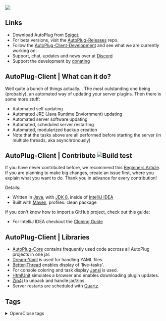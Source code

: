 ![](https://rapidus-info.webnode.com/_files/200000003-4d08d4d08f/AutoPlug%20GitHub%20Header%20800x80.png)
## Links
- Download AutoPlug from [Spigot](https://www.spigotmc.org/resources/autoplug-automatic-plugin-updater.78414/).
- For beta versions, visit the [AutoPlug-Releases](https://github.com/Osiris-Team/AutoPlug-Releases) repo.
- Follow the [AutoPlug-Client-Development](https://bit.ly/acprogress) and see what we are currently working on.
- Support, chat, updates and news over at [Discord](https://discord.com/invite/GGNmtCC)
- Support the development by [donating](https://www.paypal.com/donate?hosted_button_id=JNXQCWF2TF9W4)

## AutoPlug-Client | What can it do?
Well quite a bunch of things actually...
The most outstanding one being (probably), an automated way of updating your server plugins.
Then there is some more stuff:
 - Automated self updating
 - Automated JRE (Java Runtime Enviornment) updating
 - Automated server software updating
 - Automated, scheduled server restarting
 - Automated, modularized backup creation
 - Note that the tasks above are all performed before starting the server (in multiple threads, aka asynchronously)

## AutoPlug-Client | Contribute ![Build test](https://github.com/Osiris-Team/AutoPlug-Client/workflows/build/badge.svg)

If you have never contributed before, we recommend this [Beginners Article](https://www.jetbrains.com/help/idea/contribute-to-projects.html). 
If you are planning to make big changes, create an issue first, where you explain what you want to do. Thank you in advance for every
contribution!

Details:
  - Written in [Java](https://java.com/), with [JDK 8](https://www.oracle.com/java/technologies/javase/javase-jdk8-downloads.html), inside of [IntelliJ IDEA](https://www.jetbrains.com/idea/)
  - Built with [Maven](https://maven.apache.org/), profiles: clean package

If you don't know how to import a GitHub project, check out this guide:

- For IntelliJ IDEA checkout the [Cloning Guide](https://blog.jetbrains.com/idea/2020/10/clone-a-project-from-github/)

## AutoPlug-Client | Libraries

- [AutoPlug-Core](https://github.com/Osiris-Team/AutoPlug-Core) contains frequently used code accross all AutoPlug
  projects in one jar.
- [Dream-Yaml](https://github.com/Osiris-Team/Dream-Yaml) is used for handling YAML files.
- [Better-Thread](https://github.com/Osiris-Team/Better-Thread) enables display of 'live-tasks'.
- For console coloring and task display [Jansi](https://github.com/fusesource/jansi) is used.
- [HtmlUnit](https://htmlunit.sourceforge.io/) simulates a browser and enables downloading plugin updates.
- [Zip4j](https://github.com/srikanth-lingala/zip4j) to unpack and handle jar/zips.
- Server restarts are scheduled with [Quartz](http://www.quartz-scheduler.org/).

## Tags
<div>
<details>
  <summary>Open/Close tags</summary>
Tags are used to make this repository easier to find for others. <br>
minecraft plugin update checker
minecraft plugin update event
minecraft plugin update messages
plugin updater
minecraft server manager plugin
minecraft plugin manager
minecraft plugin server
minecraft server wichtige plugins
minecraft server plugin installieren
minecraft server plugins installieren
was sind minecraft plugins
minecraft plugins schreiben
minecraft server plugin
minecraft plugins german
minecraft plugin befehle
minecraft plugins einfügen
minecraft server addons
minecraft server plugin schreiben
minecraft plugin installieren
minecraft vanilla server plugins
minecraft wichtige plugins
minecraft plugin manager 1.15
minecraft server manager web interface
minecraft server manager linux
minecraft server manager windows
minecraft server manager plugin
minecraft server manager docker
minecraft server manager gui
minecraft server manager github
minecraft server manager forge
minecraft server manager app
minecraft server verwalten
mc server manager
minecraft bedrock server manager
minecraft bungeecord server manager
web based minecraft server manager
minecraft bedrock edition server manager
best minecraft server manager
minecraft server administration
minecraft server manager download
minecraft server manager deinstallieren
debian minecraft server manager
minecraft server integrated management environment
minecraft server manager for windows
minecraft server manager for linux
minecraft server manager for hire
free minecraft server manager
minecraft server group manager
minecraft server management gui
minecraft server manager ios
install minecraft server manager
server hinzufügen minecraft
minecraft server manager java
minecraft server group manager komutları
minecraft server management linux
local minecraft server manager
minecraft server manager mac
minecraft server mod manager
minecraft server manager open source
minecraft server management panel
minecraft server management plugin
php minecraft server manager
befehle server minecraft
minecraft server manager reddit
minecraft remote server manager
minecraft server manager software
minecraft server manager spigot
minecraft server manager sidezockinglp
minecraft server
minecraft server bergwerklabs
minecraft server manager tool
minecraft server management tools
minecraft server manager ubuntu
unraid minecraft server manager
minecraft server world manager
minecraft server manager windows 10
</details>
</div>
